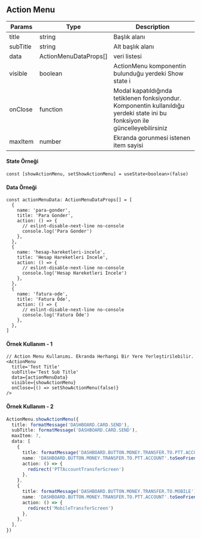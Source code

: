 ## Action Menu

| Params   | Type                  | Description                                                                                                                    |
| -------- | --------------------- | ------------------------------------------------------------------------------------------------------------------------------ |
| title    | string                | Başlık alanı                                                                                                                   |
| subTitle | string                | Alt başlık alanı                                                                                                               |
| data     | ActionMenuDataProps[] | veri listesi                                                                                                                   |
| visible  | boolean               | ActionMenu komponentin bulunduğu yerdeki Show state i                                                                          |
| onClose  | function              | Modal kapatıldığında tetiklenen fonksiyondur. Komponentin kullanıldığu yerdeki state ini bu fonksiyon ile güncelleyebilirsiniz |
| maxItem  | number                | Ekranda gorunmesi istenen item sayisi                                                                                          |

#### State Örneği

```tsx
const [showActionMenu, setShowActionMenu] = useState<boolean>(false)
```

#### Data Örneği

```tsx
const actionMenuData: ActionMenuDataProps[] = [
  {
    name: 'para-gonder',
    title: 'Para Gonder',
    action: () => {
      // eslint-disable-next-line no-console
      console.log('Para Gonder')
    },
  },
  {
    name: 'hesap-hareketleri-incele',
    title: 'Hesap Hareketleri Incele',
    action: () => {
      // eslint-disable-next-line no-console
      console.log('Hesap Hareketleri Incele')
    },
  },
  {
    name: 'fatura-ode',
    title: 'Fatura Öde',
    action: () => {
      // eslint-disable-next-line no-console
      console.log('Fatura Öde')
    },
  },
]
```

#### Örnek Kullanım - 1

```tsx
// Action Menu Kullanımı. Ekranda Herhangi Bir Yere Yerleştirilebilir.
<ActionMenu
  title='Test Title'
  subTitle='Test Sub Title'
  data={actionMenuData}
  visible={showActionMenu}
  onClose={() => setShowActionMenu(false)}
/>
```

#### Örnek Kullanım - 2

```ts
ActionMenu.showActionMenu({
  title: formatMessage('DASHBOARD.CARD.SEND'),
  subTitle: formatMessage('DASHBOARD.CARD.SEND'),
  maxItem: 7,
  data: [
    {
      title: formatMessage('DASHBOARD.BUTTON.MONEY.TRANSFER.TO.PTT.ACCOUNT'),
      name: 'DASHBOARD.BUTTON.MONEY.TRANSFER.TO.PTT.ACCOUNT'.toSeoFriendly(),
      action: () => {
        redirect('PTTAccountTransferScreen')
      },
    },
    {
      title: formatMessage('DASHBOARD.BUTTON.MONEY.TRANSFER.TO.MOBILE'),
      name: 'DASHBOARD.BUTTON.MONEY.TRANSFER.TO.PTT.ACCOUNT'.toSeoFriendly(),
      action: () => {
        redirect('MobileTransferScreen')
      },
    },
  ],
})
```
